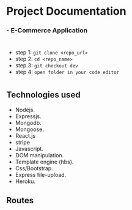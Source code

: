 # Project Documentation
### - E-Commerce  Application
#
* step 1: `git clone <repo_url>`
* step 2: `cd <repo_name>`
* step 3: `git checkout dev`
* step 4: `open folder in your code editor`
#
## Technologies used

- Nodejs.
- Expressjs.
- Mongodb.
- Mongoose.
- React.js
- stripe
- Javascript.
- DOM manipulation.
- Template engine (hbs).
- Css/Bootstrap.
- Express file-upload.
- Heroku.

## Routes
